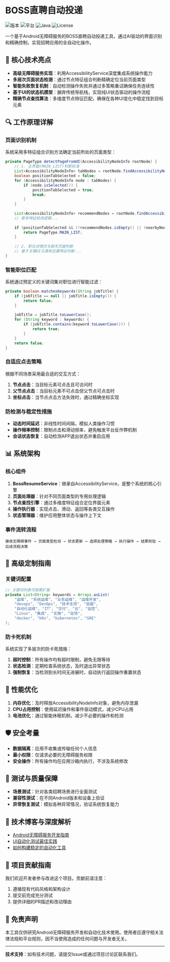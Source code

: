 # BOSS直聘自动投递

![版本](https://img.shields.io/badge/版本-1.1.0.250305-blue)
![平台](https://img.shields.io/badge/平台-Android-green)
![Java](https://img.shields.io/badge/语言-Java-orange)
![License](https://img.shields.io/badge/许可证-MIT-yellow)

一个基于Android无障碍服务的BOSS直聘自动投递工具，通过AI驱动的界面识别和精确控制，实现招聘应用的全自动化操作。

## 🌟 核心技术亮点

- **高级无障碍服务实现**：利用AccessibilityService深度集成系统操作能力
- **多层次页面状态检测**：通过节点特征组合判断精确定位当前页面类型
- **智能失败恢复机制**：自动检测操作失败并通过多策略重试确保任务连续性
- **基于UI的状态机模型**：摒弃传统导航栈，实现纯UI状态驱动的操作流程
- **精确节点查找算法**：多维度节点特征匹配，确保在各种UI变化中稳定找到目标元素

## 🔍 工作原理详解

### 页面识别机制

系统采用多特征组合识别方法确定当前所处的页面类型：

```java
private PageType detectPageFromUI(AccessibilityNodeInfo rootNode) {
    // 1. 主界面(MAIN_LIST)判断标准
    List<AccessibilityNodeInfo> tabNodes = rootNode.findAccessibilityNodeInfosByText("职位");
    boolean positionTabSelected = false;
    for (AccessibilityNodeInfo node : tabNodes) {
        if (node.isSelected()) {
            positionTabSelected = true;
            break;
        }
    }
    
    List<AccessibilityNodeInfo> recommendNodes = rootNode.findAccessibilityNodeInfosByText("推荐");
    // 更多特征检测逻辑...
    
    if (positionTabSelected && (!recommendNodes.isEmpty() || !nearbyNodes.isEmpty())) {
        return PageType.MAIN_LIST;
    }
    
    // 2. 职位详情页与聊天页面判断
    // 基于关键UI元素和位置特征判断...
}
```

### 智能职位匹配

系统通过预定义的关键词集对职位进行智能过滤：

```java
private boolean matchesKeywords(String jobTitle) {
    if (jobTitle == null || jobTitle.isEmpty()) {
        return false;
    }
    
    jobTitle = jobTitle.toLowerCase();
    for (String keyword : keywords) {
        if (jobTitle.contains(keyword.toLowerCase())) {
            return true;
        }
    }
    return false;
}
```

### 自适应点击策略

根据不同场景采用最合适的交互方式：

1. **节点点击**：当目标元素可点击且可访问时
2. **父节点点击**：当目标元素不可点击但父节点可点击时
3. **坐标点击**：当节点点击方法失效时，通过精确坐标实现

### 防检测与稳定性措施

- **动态时间延迟**：非线性时间间隔，模拟人类操作习惯
- **操作频率控制**：限制点击和滑动频率，避免触发平台反作弊机制
- **会话状态恢复**：自动检测APP退出状态并重启应用

## 📊 系统架构

### 核心组件

1. **BossResumeService**：继承自AccessibilityService，是整个系统的核心引擎
2. **页面处理器**：针对不同页面类型的专用处理逻辑
3. **节点查找引擎**：通过多维度特征组合定位界面元素
4. **操作执行器**：实现点击、滑动、返回等各类交互操作
5. **状态管理器**：维护应用整体状态与操作上下文

### 事件流转流程

```
接收无障碍事件 → 页面类型检测 → 状态更新 → 选择处理策略 → 执行操作 → 结果校验 → 后续流程决策
```

## 🔧 高级定制指南

### 关键词配置

```java
// 关键词列表可按需扩展
private List<String> keywords = Arrays.asList(
    "运维", "系统运维", "业务运维", "运维开发",
    "devops", "DevOps", "技术支持", "容器",
    "自动化运维", "IT", "交付", "云", "监控",
    "Linux", "集成", "实施", "驻场",
    "docker", "k8s", "kubernetes", "SRE"
);
```

### 防卡死机制

系统实现了多层次的防卡死措施：

1. **超时控制**：所有操作均有超时限制，避免无限等待
2. **状态检测**：定期检查系统状态，及时退出异常状态
3. **强制恢复**：当检测到长时间无进展时，自动执行返回操作重置状态


## 🔬 性能优化

1. **内存优化**：及时释放AccessibilityNodeInfo对象，避免内存泄漏
2. **CPU占用控制**：使用延迟操作和事件驱动模式，减少CPU占用
3. **电池优化**：通过智能休眠机制，减少不必要的操作和检测

## 🛡️ 安全考量

- **数据隔离**：应用不收集或传输任何个人信息
- **最小权限**：仅请求必要的无障碍服务权限
- **安全操作**：所有操作均在应用沙箱内执行，不涉及系统修改

## 🧪 测试与质量保障

- **场景测试**：针对各类招聘场景进行全面测试
- **兼容性测试**：在不同Android版本和设备上验证
- **异常恢复测试**：模拟各种异常情况，验证系统恢复能力

## 📘 技术博客与深度解析

- [Android无障碍服务开发指南](#)
- [UI自动化测试最佳实践](#)
- [如何构建稳定的自动化工具](#)

## 🧩 项目贡献指南

我们欢迎开发者参与改进这个项目。贡献前请注意：

1. 遵循现有代码风格和架构设计
2. 提交前完成充分测试
3. 提供详细的PR描述和改动理由

## 📜 免责声明

本工具仅供研究Android无障碍服务开发和自动化技术使用。使用者应遵守相关法律法规和平台规则，因不当使用造成的任何问题与开发者无关。

---

**技术支持**：如有技术问题，请提交Issue或通过项目讨论区联系我们。
